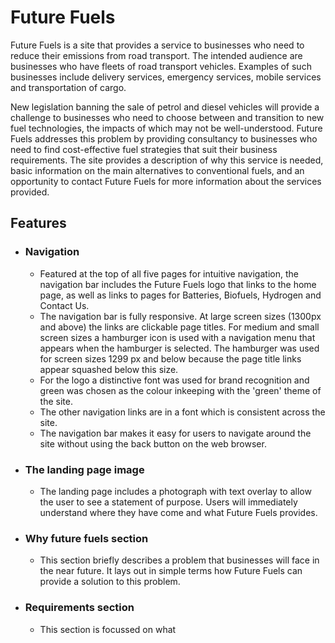 # Future Fuels

Future Fuels is a site that provides a service to businesses who need to reduce their emissions from road transport. The intended audience are businesses who have fleets of road transport vehicles. Examples of such businesses include delivery services, emergency services, mobile services and transportation of cargo.

New legislation banning the sale of petrol and diesel vehicles will provide a challenge to businesses who need to choose between and transition to new fuel technologies, the impacts of which may not be well-understood. Future Fuels addresses this problem by providing consultancy to businesses who need to find cost-effective fuel strategies that suit their business requirements. The site provides a description of why this service is needed, basic information on the main alternatives to conventional fuels, and an opportunity to contact Future Fuels for more information about the services provided.

## Features

* ### Navigation
    * Featured at the top of all five pages for intuitive navigation, the navigation bar includes the Future Fuels logo that links to the home page, as well as links to pages for Batteries, Biofuels, Hydrogen and Contact Us.
    *  The navigation bar is fully responsive. At large screen sizes (1300px and above) the links are clickable page titles. For medium and small screen sizes a hamburger icon is used with a navigation menu that appears when the hamburger is selected. The hamburger was used for screen sizes 1299 px and below because the page title links appear squashed below this size.
    * For the logo a distinctive font was used for brand recognition and green was chosen as the colour inkeeping with the 'green' theme of the site.
    * The other navigation links are in a font which is consistent across the site.
    * The navigation bar makes it easy for users to navigate around the site without using the back button on the web browser.

* ### The landing page image
    * The landing page includes a photograph with text overlay to allow the user to see a statement of purpose. Users will immediately understand where they have come and what Future Fuels provides.

* ### Why future fuels section
    * This section briefly describes a problem that businesses will face in the near future. It lays out in simple terms how Future Fuels can provide a solution to this problem.

 * ### Requirements section
    * This section is focussed on what


